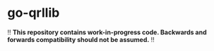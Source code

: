 # go-qrllib

‼️ **This repository contains work-in-progress code. Backwards and forwards compatibility should not be assumed.** ‼️
